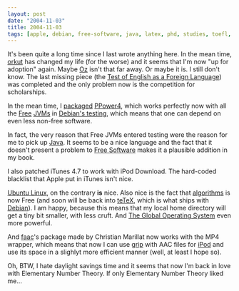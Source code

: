 ```yaml
---
layout: post
date: "2004-11-03"
title: 2004-11-03
tags: [apple, debian, free-software, java, latex, phd, studies, toefl, ubuntu]
---
```

It's been quite a long time since I last wrote anything here. In
the mean time, [orkut](http://www.orkut.com/) has changed my life
(for the worse) and it seems that I'm now "up for adoption" again.
Maybe [Oz](http://www.cs.newcastle.edu.au/~nbi/) isn't that far
away. Or maybe it is. I still don't know. The last missing piece
(the
[Test of English as a Foreign Language](http://www.toefl.org/)) was
completed and the only problem now is the competition for
scholarships.

In the mean time, I
[packaged](http://lists.debian.org/debian-mentors/2004/10/msg00325.html)
[PPower4](http://www-sp.iti.informatik.tu-darmstadt.de/software/ppower4/),
which works perfectly now with all the
[Free](http://www.kaffe.org/) [JVMs](http://www.sablevm.org/) in
[Debian's testing](http://www.debian.org/releases/testing/), which
means that one can depend on even less non-free software.

In fact, the very reason that Free JVMs entered testing were the
reason for me to pick up [Java](http://java.sun.com/). It seems to
be a nice language and the fact that it doesn't present a problem
to [Free Software](http://www.fsf.org/) makes it a plausible
addition in my book.

I also patched iTunes 4.7 to work with iPod Download. The
hard-coded blacklist that Apple put in iTunes isn't nice.

[Ubuntu Linux](http://www.ubuntulinux.org/), on the contrary **is**
nice. Also nice is the fact that
[algorithms](http://texcatalogue.sarovar.org/entries/algorithms.html)
is now Free (and soon will be back into
[teTeX](http://www.tug.org/tetex/), which is what ships with
[Debian](http://www.debian.org/)). I am happy, because this means
that my local home directory will get a tiny bit smaller, with less
cruft. And [The Global Operating System](http://www.debian.org/)
even more powerful.

And [faac](http://sf.net/projects/faac/)'s package made by
Christian Marillat now works with the MP4 wrapper, which means that
now I can use [grip](http://nostatic.org/grip/) with AAC files for
[iPod](http://www.apple.com/ipod/) and use its space in a slighlyt
more efficient manner (well, at least I hope so).

Oh, BTW, I hate daylight savings time and it seems that now I'm
back in love with Elementary Number Theory. If only Elementary
Number Theory liked me...


